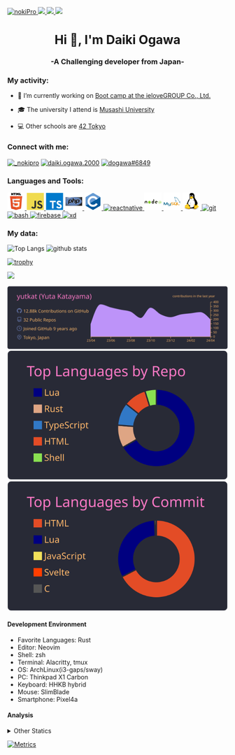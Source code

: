 <p align="left"> 
  <a href="https://github.com/nokiPro/nokiPro/">
    <img src="https://komarev.com/ghpvc/?username=nokiPro" alt="nokiPro" />
  </a>
  <a href="http://twitter.com/_nokiPro">
    <img height="20" src="https://img.shields.io/twitter/follow/_nokiPro?label=Twitter&logo=twitter&style=flat" />
  </a>
  <a href="https://github.com/nokiPro">
    <img height="20" src="https://img.shields.io/github/followers/nokiPro?label=follow&logo=github&style=flat" />
  </a>
  <a href="http://qiita.com/nokiPro">
    <img height="20" src="https://qiita-badge.apiapi.app/s/nokiPro/posts.svg" />
  </a>
</p>

<h1 align="center">Hi 👋, I'm Daiki Ogawa</h1>
<h3 align="center">-A Challenging developer from Japan-</h3>


<h3 align="left">My activity:</h3>

- 🔭 I’m currently working on [Boot camp at the ieloveGROUP Co., Ltd.](https://www.ielove-group.jp/)

- 🎓 The university I attend is [Musashi University](https://www.musashi.ac.jp/)

- 💻 Other schools are [42 Tokyo](https://42tokyo.jp/)


<h3 align="left">Connect with me:</h3>
<p align="left">
<a href="https://twitter.com/_nokipro" target="blank"><img align="center" src="https://www.vectorlogo.zone/logos/twitter/twitter-official.svg" alt="_nokipro" width="30％" /></a>
<a href="https://fb.com/daiki.ogawa.2000" target="blank"><img align="center" src="https://www.vectorlogo.zone/logos/facebook/facebook-official.svg" alt="daiki.ogawa.2000" width="30％" /></a>
<a href="https://discord.gg/dogawa#6849" target="blank"><img align="center" src="https://www.vectorlogo.zone/logos/discordapp/discordapp-tile.svg" alt="dogawa#6849" width="30％" /></a>
</p>


<h3 align="left">Languages and Tools:</h3>
<p align="left"> 
  <a href="https://www.w3.org/html/" target="_blank"> <img src="https://raw.githubusercontent.com/devicons/devicon/master/icons/html5/html5-original-wordmark.svg" alt="html5" width="40" height="40"/> </a> 
  <a href="https://developer.mozilla.org/en-US/docs/Web/JavaScript" target="_blank"> <img src="https://raw.githubusercontent.com/devicons/devicon/master/icons/javascript/javascript-original.svg" alt="javascript" width="40" height="40"/> </a> 
  <a href="https://www.typescriptlang.org/" target="_blank"> <img src="https://raw.githubusercontent.com/devicons/devicon/master/icons/typescript/typescript-original.svg" alt="typescript" width="40" height="40"/> </a> 
  <a href="https://www.php.net" target="_blank"> <img src="https://raw.githubusercontent.com/devicons/devicon/master/icons/php/php-original.svg" alt="php" width="40" height="40"/> </a> 
   <a href="https://www.cprogramming.com/" target="_blank"> <img src="https://raw.githubusercontent.com/devicons/devicon/master/icons/c/c-original.svg" alt="c" width="40" height="40"/> </a> 
  <a href="https://reactnative.dev/" target="_blank"> <img src="https://reactnative.dev/img/header_logo.svg" alt="reactnative" width="40" height="40"/> </a> 
  <a href="https://nodejs.org" target="_blank"> <img src="https://raw.githubusercontent.com/devicons/devicon/master/icons/nodejs/nodejs-original-wordmark.svg" alt="nodejs" width="40" height="40"/> </a> 
  <a href="https://www.mysql.com/" target="_blank"> <img src="https://raw.githubusercontent.com/devicons/devicon/master/icons/mysql/mysql-original-wordmark.svg" alt="mysql" width="40" height="40"/> </a> 
   <a href="https://www.linux.org/" target="_blank"> <img src="https://raw.githubusercontent.com/devicons/devicon/master/icons/linux/linux-original.svg" alt="linux" width="40" height="40"/> </a>
  <a href="https://git-scm.com/" target="_blank"> <img src="https://www.vectorlogo.zone/logos/git-scm/git-scm-icon.svg" alt="git" width="40" height="40"/> </a> 
  <a href="https://www.gnu.org/software/bash/" target="_blank"> <img src="https://www.vectorlogo.zone/logos/gnu_bash/gnu_bash-icon.svg" alt="bash" width="40" height="40"/> </a> 
  <a href="https://firebase.google.com/" target="_blank"> <img src="https://www.vectorlogo.zone/logos/firebase/firebase-icon.svg" alt="firebase" width="40" height="40"/> </a> 
  <a href="https://www.adobe.com/products/xd.html" target="_blank"> <img src="https://cdn.worldvectorlogo.com/logos/adobe-xd.svg" alt="xd" width="40" height="40"/> </a> 
</p>


<h3 align="left">My data:</h3>
<p align="left"> 
  <img alt="Top Langs" height="150px" src="https://github-readme-stats.vercel.app/api/top-langs/?username=nokiPro&layout=compact&count_private=true&show_icons=true&show_icons=true&theme=vision-friendly-dark" />
  <img alt="github stats" height="150px" src="https://github-readme-stats.vercel.app/api?username=nokiPro&count_private=true&show_icons=true&show_icons=true&theme=vision-friendly-dark" />
</p>

[![trophy](https://github-profile-trophy.vercel.app/?username=nokiPro&theme=juicyfresh&row=1&column=6)](https://github.com/ryo-ma/github-profile-trophy)

![](https://github-profile-summary-cards.vercel.app/api/cards/profile-details?username=nokiPro&theme=vue)

[![](https://raw.githubusercontent.com/yutkat/yutkat/master/profile-summary-card-output/dracula/0-profile-details.svg)](https://github.com/vn7n24fzkq/github-profile-summary-cards)
[![](https://raw.githubusercontent.com/yutkat/yutkat/master/profile-summary-card-output/dracula/1-repos-per-language.svg)](https://github.com/vn7n24fzkq/github-profile-summary-cards)
[![](https://raw.githubusercontent.com/yutkat/yutkat/master/profile-summary-card-output/dracula/2-most-commit-language.svg)](https://github.com/vn7n24fzkq/github-profile-summary-cards)


#### Development Environment

- Favorite Languages: Rust
- Editor: Neovim
- Shell: zsh
- Terminal: Alacritty, tmux
- OS: ArchLinux(i3-gaps/sway)
- PC: Thinkpad X1 Carbon
- Keyboard: HHKB hybrid
- Mouse: SlimBlade
- Smartphone: Pixel4a

#### Analysis

<!-- <img height="150" src="https://github.com/yutkat/yutkat/blob/master/images/stat.svg" alt="Alternative Text"/> -->

<details>
  <summary>Other Statics</summary>
  <!--START_SECTION:waka-->
**🐱 My Github Data** 

> 🏆 1,037 Contributions in the Year 2021
 > 
> 📦 12.9 kB Used in Github's Storage 
 > 
> 🚫 Not Opted to Hire
 > 
> 📜 37 Public Repositories 
 > 
> 🔑 1 Private Repository 
 > 
**I'm an Early 🐤** 

```text
🌞 Morning    31 commits     ████░░░░░░░░░░░░░░░░░░░░░   18.34% 
🌆 Daytime    57 commits     ████████░░░░░░░░░░░░░░░░░   33.73% 
🌃 Evening    54 commits     ████████░░░░░░░░░░░░░░░░░   31.95% 
🌙 Night      27 commits     ████░░░░░░░░░░░░░░░░░░░░░   15.98%

```
📅 **I'm Most Productive on Tuesday** 

```text
Monday       23 commits     ███░░░░░░░░░░░░░░░░░░░░░░   13.61% 
Tuesday      30 commits     ████░░░░░░░░░░░░░░░░░░░░░   17.75% 
Wednesday    28 commits     ████░░░░░░░░░░░░░░░░░░░░░   16.57% 
Thursday     6 commits      █░░░░░░░░░░░░░░░░░░░░░░░░   3.55% 
Friday       29 commits     ████░░░░░░░░░░░░░░░░░░░░░   17.16% 
Saturday     26 commits     ███░░░░░░░░░░░░░░░░░░░░░░   15.38% 
Sunday       27 commits     ████░░░░░░░░░░░░░░░░░░░░░   15.98%

```


📊 **This Week I Spent My Time On** 

```text
⌚︎ Time Zone: Asia/Tokyo

💬 Programming Languages: 
Other                    53 hrs 14 mins      ████████████████████░░░░░   80.95% 
JSON                     3 hrs 23 mins       █░░░░░░░░░░░░░░░░░░░░░░░░   5.15% 
Lua                      2 hrs 34 mins       █░░░░░░░░░░░░░░░░░░░░░░░░   3.91% 
Bash                     1 hr 29 mins        ░░░░░░░░░░░░░░░░░░░░░░░░░   2.26% 
JavaScript               1 hr 19 mins        ░░░░░░░░░░░░░░░░░░░░░░░░░   2.02%

🔥 Editors: 
Browser                  52 hrs 31 mins      ████████████████████░░░░░   79.86% 
Vim                      13 hrs 14 mins      █████░░░░░░░░░░░░░░░░░░░░   20.14%

💻 Operating System: 
Linux                    65 hrs 46 mins      █████████████████████████   100.0%

```

**I Mostly Code in Vim script** 

```text
Vim script               8 repos             █████████████░░░░░░░░░░░░   53.33% 
Shell                    2 repos             ███░░░░░░░░░░░░░░░░░░░░░░   13.33% 
Rust                     2 repos             ███░░░░░░░░░░░░░░░░░░░░░░   13.33% 
TypeScript               2 repos             ███░░░░░░░░░░░░░░░░░░░░░░   13.33% 
AutoHotkey               1 repo              █░░░░░░░░░░░░░░░░░░░░░░░░   6.67%

```


**Timeline**

![Chart not found](https://raw.githubusercontent.com/yutkat/yutkat/main/charts/bar_graph.png) 


<!--END_SECTION:waka-->
</details>


[![Metrics](https://github.com/yutkat/yutkat/actions/workflows/main.yml/badge.svg)](https://github.com/yutkat/yutkat/actions/workflows/main.yml)
